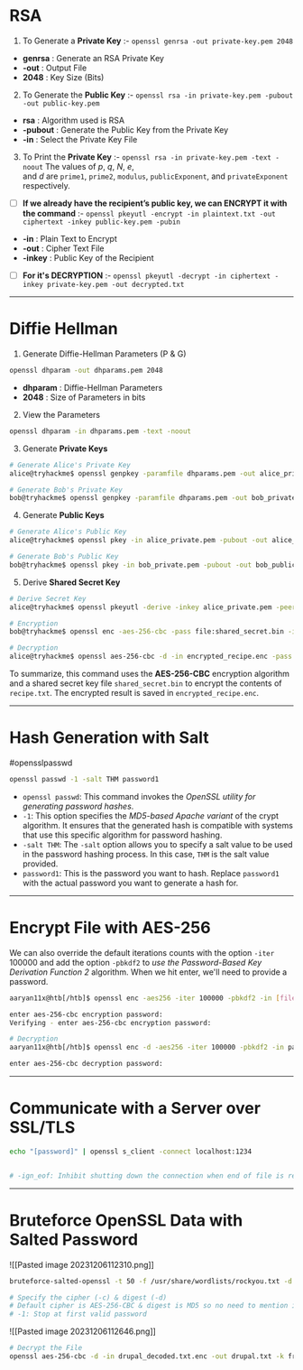 # RSA
1) To Generate a **Private Key** :-
`openssl genrsa -out private-key.pem 2048`
- **genrsa** : Generate an RSA Private Key
- **-out** : Output File
- **2048** : Key Size (Bits)

2) To Generate the **Public Key** :-
`openssl rsa -in private-key.pem -pubout -out public-key.pem`
- **rsa** : Algorithm used is RSA
- **-pubout** : Generate the Public Key from the Private Key
- **-in** : Select the Private Key File

3) To Print the **Private Key** :-
`openssl rsa -in private-key.pem -text -noout`
The values of _p_, _q_, _N_, _e_, and _d_ are `prime1`, `prime2`, `modulus`, `publicExponent`, and `privateExponent` respectively.


- [ ] **If we already have the recipient’s public key, we can ENCRYPT it with the command** :-
`openssl pkeyutl -encrypt -in plaintext.txt -out ciphertext -inkey public-key.pem -pubin`
- **-in** : Plain Text to Encrypt
- **-out** : Cipher Text File
- **-inkey** : Public Key of the Recipient


- [ ] **For it's DECRYPTION** :-
`openssl pkeyutl -decrypt -in ciphertext -inkey private-key.pem -out decrypted.txt`

---

# Diffie Hellman
1) Generate Diffie-Hellman Parameters (P & G)
```sh
openssl dhparam -out dhparams.pem 2048
```
- **dhparam** : Diffie-Hellman Parameters
- **2048** : Size of Parameters in bits

2) View the Parameters
```sh
openssl dhparam -in dhparams.pem -text -noout
```

3) Generate **Private Keys**
```sh
# Generate Alice's Private Key
alice@tryhackme$ openssl genpkey -paramfile dhparams.pem -out alice_private.pem

# Generate Bob's Private Key
bob@tryhackme$ openssl genpkey -paramfile dhparams.pem -out bob_private.pem
```

4) Generate **Public Keys**
```sh
# Generate Alice's Public Key
alice@tryhackme$ openssl pkey -in alice_private.pem -pubout -out alice_public.pem

# Generate Bob's Public Key
bob@tryhackme$ openssl pkey -in bob_private.pem -pubout -out bob_public.pem
```

5) Derive **Shared Secret Key**
```sh
# Derive Secret Key
alice@tryhackme$ openssl pkeyutl -derive -inkey alice_private.pem -peerkey bob_public.pem -out shared_secret.bin
```


```sh
# Encryption
bob@tryhackme$ openssl enc -aes-256-cbc -pass file:shared_secret.bin -in recipe.txt -out encrypted_recipe.enc

# Decryption
alice@tryhackme$ openssl aes-256-cbc -d -in encrypted_recipe.enc -pass file:shared_secret.bin -out recipe.txt
```

To summarize, this command uses the **AES-256-CBC** encryption algorithm and a shared secret key file `shared_secret.bin` to encrypt the contents of `recipe.txt`. The encrypted result is saved in `encrypted_recipe.enc`.

---

# Hash Generation with Salt
#opensslpasswd
```sh
openssl passwd -1 -salt THM password1
```
-   `openssl passwd`: This command invokes the *OpenSSL utility for generating password hashes*.
-   `-1`: This option specifies the *MD5-based Apache variant* of the crypt algorithm. It ensures that the generated hash is compatible with systems that use this specific algorithm for password hashing.
-   `-salt THM`: The `-salt` option allows you to specify a salt value to be used in the password hashing process. In this case, `THM` is the salt value provided.
-   `password1`: This is the password you want to hash. Replace `password1` with the actual password you want to generate a hash for.


---
# Encrypt File with AES-256
We can also override the default iterations counts with the option `-iter` 100000 and add the option `-pbkdf2` to *use the Password-Based Key Derivation Function 2* algorithm. When we hit enter, we'll need to provide a password.

```sh
aaryan11x@htb[/htb]$ openssl enc -aes256 -iter 100000 -pbkdf2 -in [file_to_encrypt] -out [output_file]

enter aes-256-cbc encryption password:                                                         
Verifying - enter aes-256-cbc encryption password: 
```
```sh
# Decryption
aaryan11x@htb[/htb]$ openssl enc -d -aes256 -iter 100000 -pbkdf2 -in passwd.enc -out passwd                    

enter aes-256-cbc decryption password:
```

---
# Communicate with a Server over SSL/TLS
```sh
echo "[password]" | openssl s_client -connect localhost:1234


# -ign_eof: Inhibit shutting down the connection when end of file is reached in the input.
```

---
# Bruteforce OpenSSL Data with Salted Password

![[Pasted image 20231206112310.png]]

```sh
bruteforce-salted-openssl -t 50 -f /usr/share/wordlists/rockyou.txt -d sha256 drupal.txt.enc -1

# Specify the cipher (-c) & digest (-d)
# Default cipher is AES-256-CBC & digest is MD5 so no need to mention it
# -1: Stop at first valid password
```
![[Pasted image 20231206112646.png]]

```sh
# Decrypt the File
openssl aes-256-cbc -d -in drupal_decoded.txt.enc -out drupal.txt -k friends
```
